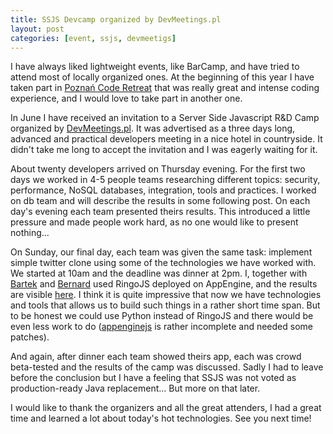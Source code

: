 ```yaml
---
title: SSJS Devcamp organized by DevMeetings.pl
layout: post
categories: [event, ssjs, devmeetigs]
---
```


I have always liked lightweight events, like BarCamp, and have tried to attend
most of locally organized ones.  At the beginning of this year I have taken
part in [Poznań Code
Retreat](http://www.jug.poznan.pl/materialy-ze-spotkan/materialy/1-poznanski-code-retreat/)
that was really great and intense coding experience, and I would love to take
part in another one.

In June I have received an invitation to a Server Side Javascript R&D Camp
organized by [DevMeetings.pl](http://devmeetings.pl). It was advertised as a
three days long, advanced and practical developers meeting in a nice hotel in
countryside. It didn't take me long to accept the invitation and I was eagerly
waiting for it.
<!--more-->

About twenty developers arrived on Thursday evening. For the first two days we
worked in 4-5 people teams researching different topics: security, performance,
NoSQL databases, integration, tools and practices. I worked on db team and will
describe the results in some following post. On each day's evening each team
presented theirs results. This introduced a little pressure and made people
work hard, as no one would like to present nothing...

On Sunday, our final day, each team was given the same task: implement simple
twitter clone using some of the technologies we have worked with. We started at
10am and the deadline was dinner at 2pm. I, together with
[Bartek](http://twitter.com/#!/bartaz) and
[Bernard](http://twitter.com/#!/gustaff_weldon) used RingoJS deployed on
AppEngine, and the results are visible
[here](http://devcamp.ringojs-twitter.appspot.com/). I think it is quite
impressive that now we have technologies and tools that allows us to build such
things in a rather short time span. But to be honest we could use Python
instead of RingoJS and there would be even less work to do
([appenginejs](http://www.appenginejs.org/) is rather incomplete and needed
some patches).

And again, after dinner each team showed theirs app, each was crowd beta-tested
and the results of the camp was discussed. Sadly I had to leave before
the conclusion but I have a feeling that SSJS was not voted as production-ready
Java replacement... But more on that later.

I would like to thank the organizers and all the great attenders, I had a great
time and learned a lot about today's hot technologies. See you next time!

